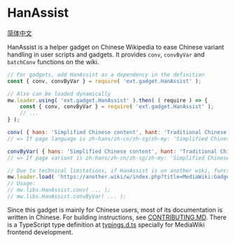 # HanAssist
[简体中文](./README.MD)

HanAssist is a helper gadget on Chinese Wikipedia to ease Chinese variant handling in user scripts and gadgets. It provides `conv`, `convByVar` and `batchConv` functions on the wiki.

```js
// For gadgets, add HanAssist as a dependency in the definition
const { conv, convByVar } = require( 'ext.gadget.HanAssist' );

// Also can be loaded dynamically
mw.loader.using( 'ext.gadget.HanAssist' ).then( ( require ) => {
	const { conv, convByVar } = require( 'ext.gadget.HanAssist' );
	// ...
} );

conv( { hans: 'Simplified Chinese content', hant: 'Traditional Chinese content' } );
// => If page language is zh-hans/zh-cn/zh-sg/zh-my: 'Simplified Chinese content'; zh-hant/zh-tw/zh-hk/zh-mo: 'Traditional Chinese content'

convByVar( { hans: 'Simplified Chinese content', hant: 'Traditional Chinese content' } );
// => If page variant is zh-hans/zh-cn/zh-sg/zh-my: 'Simplified Chinese content'; zh-hant/zh-tw/zh-hk/zh-mo: 'Traditional Chinese content'

// Due to technical limitations, if HanAssist is on another wiki, functions will be exported as members of mw.libs.HanAssist
mw.loader.load( 'https://another.wiki/w/index.php?title=MediaWiki:Gadget-HanAssist.js&action=raw&ctype=text/javascript' );
// Usage:
// mw.libs.HanAssist.conv( ... );
// mw.libs.HanAssist.convByVar( ... );
```

Since this gadget is mainly for Chinese users, most of its documentation is written in Chinese. For building instructions, see [CONTRIBUTING.MD](./CONTRIBUTING.MD). There is a TypeScript type definition at [typings.d.ts](./typings.d.ts) specially for MediaWiki frontend development.

